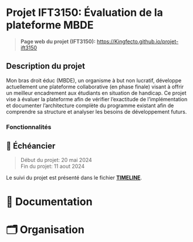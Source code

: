 # Projet IFT3150: Évaluation de la plateforme MBDE

> **Page web du projet (IFT3150):** https://Kingfecto.github.io/projet-ift3150

## Description du projet 

Mon bras droit éduc (MBDE), un organisme à but non lucratif, développe actuellement une plateforme collaborative (en phase finale) visant à offrir un meilleur encadrement aux étudiants en situation de handicap. Ce projet vise à évaluer la plateforme afin de vérifier l’exactitude de l’implémentation et documenter l’architecture complète du programme existant afin de comprendre sa structure et analyser les besoins de développement futurs.

### Fonctionnalités

<!-- TODO -->

## 📅 Échéancier

> Début du projet: 20 mai 2024  
> Fin du projet: 11 aout 2024

Le suivi du projet est présenté dans le fichier [**TIMELINE**](TIMELINE.md).

# 📘 Documentation

# 🗂️ Organisation
